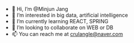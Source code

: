 - 👋 Hi, I’m @Minjun Jang
- 👀 I’m interested in big data, artificial intelligence
- 🌱 I’m currently learning REACT, SPRING
- 💞️ I’m looking to collaborate on WEB or DB
- 📫 You can reach me at crulangle@naver.com

<!---
financej/financej is a ✨ special ✨ repository because its `README.md` (this file) appears on your GitHub profile.
You can click the Preview link to take a look at your changes.
--->
